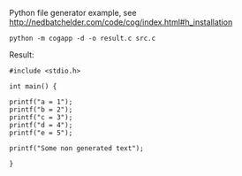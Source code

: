 Python file generator example, see http://nedbatchelder.com/code/cog/index.html#h_installation

```python -m cogapp -d -o result.c src.c```

Result:
```
#include <stdio.h>

int main() {

printf("a = 1");
printf("b = 2");
printf("c = 3");
printf("d = 4");
printf("e = 5");

printf("Some non generated text");

}
```
